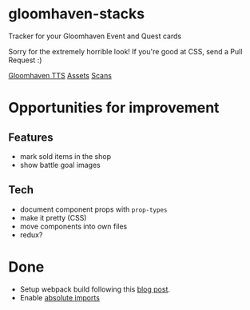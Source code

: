 # gloomhaven-stacks
Tracker for your Gloomhaven Event and Quest cards

Sorry for the extremely horrible look! If you're good at CSS, send a Pull Request :)

[Gloomhaven TTS](https://github.com/saizai/gloomhaven_tts/)
[Assets](https://drive.google.com/drive/folders/1SiXb3u2mJbN-Dg2j3Rb-y5amnRJSXIDc)
[Scans](https://github.com/any2cards/gloomhaven)

# Opportunities for improvement
## Features
* mark sold items in the shop
* show battle goal images 

## Tech
* document component props with `prop-types`
* make it pretty (CSS)
* move components into own files
* redux?

# Done
* Setup webpack build following this [blog post](https://www.valentinog.com/blog/webpack-tutorial/).
* Enable [absolute imports](https://medium.com/@sherryhsu/how-to-change-relative-paths-to-absolute-paths-for-imports-32ba6cce18a5)